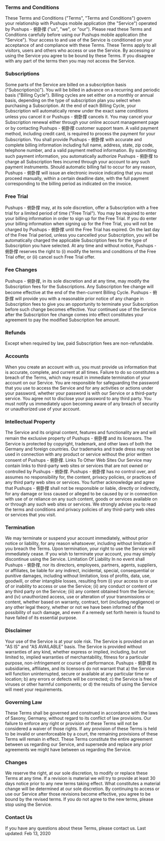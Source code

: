 ### Terms and Conditions
These Terms and Conditions ("Terms", "Terms and Conditions") govern your relationship with Pushups mobile application (the "Service") operated by Pushups - 俯卧撑 ("us", "we", or "our").
Please read these Terms and Conditions carefully before using our Pushups mobile application (the "Service").
Your access to and use of the Service is conditioned on your acceptance of and compliance with these Terms. These Terms apply to all visitors, users and others who access or use the Service.
By accessing or using the Service you agree to be bound by these Terms. If you disagree with any part of the terms then you may not access the Service.
### Subscriptions

Some parts of the Service are billed on a subscription basis ("Subscription(s)"). You will be billed in advance on a recurring and periodic basis ("Billing Cycle"). Billing cycles are set either on a monthly or annual basis, depending on the type of subscription plan you select when purchasing a Subscription.
At the end of each Billing Cycle, your Subscription will automatically renew under the exact same conditions unless you cancel it or Pushups - 俯卧撑 cancels it. You may cancel your Subscription renewal either through your online account management page or by contacting Pushups - 俯卧撑 customer support team.
A valid payment method, including credit card, is required to process the payment for your Subscription. You shall provide Pushups - 俯卧撑 with accurate and complete billing information including full name, address, state, zip code, telephone number, and a valid payment method information. By submitting such payment information, you automatically authorize Pushups - 俯卧撑 to charge all Subscription fees incurred through your account to any such payment instruments.
Should automatic billing fail to occur for any reason, Pushups - 俯卧撑 will issue an electronic invoice indicating that you must proceed manually, within a certain deadline date, with the full payment corresponding to the billing period as indicated on the invoice.
### Free Trial

Pushups - 俯卧撑 may, at its sole discretion, offer a Subscription with a free trial for a limited period of time ("Free Trial").
You may be required to enter your billing information in order to sign up for the Free Trial.
If you do enter your billing information when signing up for the Free Trial, you will not be charged by Pushups - 俯卧撑 until the Free Trial has expired. On the last day of the Free Trial period, unless you cancelled your Subscription, you will be automatically charged the applicable Subscription fees for the type of Subscription you have selected.
At any time and without notice, Pushups - 俯卧撑 reserves the right to (i) modify the terms and conditions of the Free Trial offer, or (ii) cancel such Free Trial offer.
### Fee Changes

Pushups - 俯卧撑, in its sole discretion and at any time, may modify the Subscription fees for the Subscriptions. Any Subscription fee change will become effective at the end of the then-current Billing Cycle.
Pushups - 俯卧撑 will provide you with a reasonable prior notice of any change in Subscription fees to give you an opportunity to terminate your Subscription before such change becomes effective.
Your continued use of the Service after the Subscription fee change comes into effect constitutes your agreement to pay the modified Subscription fee amount.
### Refunds

Except when required by law, paid Subscription fees are non-refundable.
### Accounts

When you create an account with us, you must provide us information that is accurate, complete, and current at all times. Failure to do so constitutes a breach of the Terms, which may result in immediate termination of your account on our Service.
You are responsible for safeguarding the password that you use to access the Service and for any activities or actions under your password, whether your password is with our Service or a third-party service.
You agree not to disclose your password to any third party. You must notify us immediately upon becoming aware of any breach of security or unauthorized use of your account.
### Intellectual Property

The Service and its original content, features and functionality are and will remain the exclusive property of Pushups - 俯卧撑 and its licensors. The Service is protected by copyright, trademark, and other laws of both the Germany and foreign countries. Our trademarks and trade dress may not be used in connection with any product or service without the prior written consent of Pushups - 俯卧撑.
Links To Other Web Sites Our Service may contain links to third-party web sites or services that are not owned or controlled by Pushups - 俯卧撑.
Pushups - 俯卧撑 has no control over, and assumes no responsibility for, the content, privacy policies, or practices of any third party web sites or services. You further acknowledge and agree that Pushups - 俯卧撑 shall not be responsible or liable, directly or indirectly, for any damage or loss caused or alleged to be caused by or in connection with use of or reliance on any such content, goods or services available on or through any such web sites or services.
We strongly advise you to read the terms and conditions and privacy policies of any third-party web sites or services that you visit.
### Termination

We may terminate or suspend your account immediately, without prior notice or liability, for any reason whatsoever, including without limitation if you breach the Terms.
Upon termination, your right to use the Service will immediately cease. If you wish to terminate your account, you may simply discontinue using the Service.
Limitation Of Liability In no event shall Pushups - 俯卧撑, nor its directors, employees, partners, agents, suppliers, or affiliates, be liable for any indirect, incidental, special, consequential or punitive damages, including without limitation, loss of profits, data, use, goodwill, or other intangible losses, resulting from (i) your access to or use of or inability to access or use the Service; (ii) any conduct or content of any third party on the Service; (iii) any content obtained from the Service; and (iv) unauthorized access, use or alteration of your transmissions or content, whether based on warranty, contract, tort (including negligence) or any other legal theory, whether or not we have been informed of the possibility of such damage, and even if a remedy set forth herein is found to have failed of its essential purpose.
### Disclaimer

Your use of the Service is at your sole risk. The Service is provided on an "AS IS" and "AS AVAILABLE" basis. The Service is provided without warranties of any kind, whether express or implied, including, but not limited to, implied warranties of merchantability, fitness for a particular purpose, non-infringement or course of performance.
Pushups - 俯卧撑 its subsidiaries, affiliates, and its licensors do not warrant that a) the Service will function uninterrupted, secure or available at any particular time or location; b) any errors or defects will be corrected; c) the Service is free of viruses or other harmful components; or d) the results of using the Service will meet your requirements.
### Governing Law

These Terms shall be governed and construed in accordance with the laws of Saxony, Germany, without regard to its conflict of law provisions.
Our failure to enforce any right or provision of these Terms will not be considered a waiver of those rights. If any provision of these Terms is held to be invalid or unenforceable by a court, the remaining provisions of these Terms will remain in effect. These Terms constitute the entire agreement between us regarding our Service, and supersede and replace any prior agreements we might have between us regarding the Service.
### Changes

We reserve the right, at our sole discretion, to modify or replace these Terms at any time. If a revision is material we will try to provide at least 30 days notice prior to any new terms taking effect. What constitutes a material change will be determined at our sole discretion.
By continuing to access or use our Service after those revisions become effective, you agree to be bound by the revised terms. If you do not agree to the new terms, please stop using the Service.
### Contact Us

If you have any questions about these Terms, please contact us.
Last updated: Feb 13, 2020
